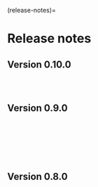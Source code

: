 (release-notes)=

# Release notes

## Version 0.10.0
```{include} /release-notes/0.10.2.md
``````
```{include} /release-notes/0.10.1.md
``````
```{include} /release-notes/0.10.0.md
``````

## Version 0.9.0
```{include} /release-notes/0.9.6.md
``````

```{include} /release-notes/0.9.5.md
``````

```{include} /release-notes/0.9.4.md
``````

```{include} /release-notes/0.9.3.md
``````

```{include} /release-notes/0.9.2.md
``````

```{include} /release-notes/0.9.1.md
``````

```{include} /release-notes/0.9.0.md
```

## Version 0.8.0

```{include} /release-notes/0.8.1.md
```
```{include} /release-notes/0.8.0.md
```
